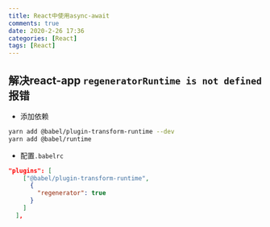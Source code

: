 ```yaml
---
title: React中使用async-await
comments: true
date: 2020-2-26 17:36
categories: [React]
tags: [React]
---
```


## 解决react-app `regeneratorRuntime is not defined` 报错
- 添加依赖
```sh
yarn add @babel/plugin-transform-runtime --dev
yarn add @babel/runtime
```

- 配置`.babelrc`
```json
"plugins": [
    ["@babel/plugin-transform-runtime",
      {
        "regenerator": true
      }
    ]
  ],
```